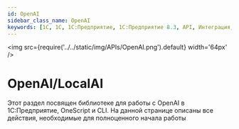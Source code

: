 ```yaml
---
id: OpenAI
sidebar_class_name: OpenAI
keywords: [1C, 1С, 1С:Предприятие, 1С:Предприятие 8.3, API, Интеграция, Сервисы, Обмен, OneScript, CLI, OpenAI]
---
```


<img src={require('../../static/img/APIs/OpenAI.png').default} width='64px' />

# OpenAI/LocalAI

Этот раздел посвящен библиотеке для работы с OpenAI в 1С:Предприятие, OneScript и CLI. На данной странице описаны все действия, необходимые для полноценного начала работы